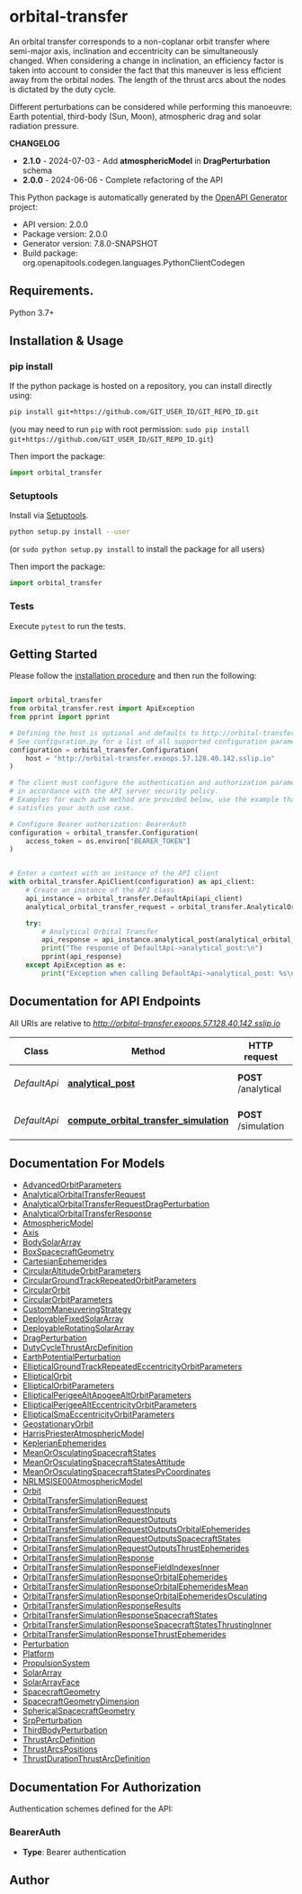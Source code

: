 # orbital-transfer
An orbital transfer corresponds to a non-coplanar orbit transfer where semi-major axis, inclination and eccentricity can be simultaneously changed. 
When considering a change in inclination, an efficiency factor is taken into account to consider the fact that this maneuver is 
less efficient away from the orbital nodes. The length of the thrust arcs about the nodes is dictated by the duty cycle. 

Different perturbations can be considered while performing this manoeuvre: Earth potential, third-body (Sun, Moon), atmospheric drag 
and solar radiation pressure. 

<b>CHANGELOG</b>
<ul>
  <li><b>2.1.0</b> - 2024-07-03 - Add <b>atmosphericModel</b> in <b>DragPerturbation</b> schema</li>
  <li><b>2.0.0</b> - 2024-06-06 - Complete refactoring of the API</li>
</ul>


This Python package is automatically generated by the [OpenAPI Generator](https://openapi-generator.tech) project:

- API version: 2.0.0
- Package version: 2.0.0
- Generator version: 7.8.0-SNAPSHOT
- Build package: org.openapitools.codegen.languages.PythonClientCodegen

## Requirements.

Python 3.7+

## Installation & Usage
### pip install

If the python package is hosted on a repository, you can install directly using:

```sh
pip install git+https://github.com/GIT_USER_ID/GIT_REPO_ID.git
```
(you may need to run `pip` with root permission: `sudo pip install git+https://github.com/GIT_USER_ID/GIT_REPO_ID.git`)

Then import the package:
```python
import orbital_transfer
```

### Setuptools

Install via [Setuptools](http://pypi.python.org/pypi/setuptools).

```sh
python setup.py install --user
```
(or `sudo python setup.py install` to install the package for all users)

Then import the package:
```python
import orbital_transfer
```

### Tests

Execute `pytest` to run the tests.

## Getting Started

Please follow the [installation procedure](#installation--usage) and then run the following:

```python

import orbital_transfer
from orbital_transfer.rest import ApiException
from pprint import pprint

# Defining the host is optional and defaults to http://orbital-transfer.exoops.57.128.40.142.sslip.io
# See configuration.py for a list of all supported configuration parameters.
configuration = orbital_transfer.Configuration(
    host = "http://orbital-transfer.exoops.57.128.40.142.sslip.io"
)

# The client must configure the authentication and authorization parameters
# in accordance with the API server security policy.
# Examples for each auth method are provided below, use the example that
# satisfies your auth use case.

# Configure Bearer authorization: BearerAuth
configuration = orbital_transfer.Configuration(
    access_token = os.environ["BEARER_TOKEN"]
)


# Enter a context with an instance of the API client
with orbital_transfer.ApiClient(configuration) as api_client:
    # Create an instance of the API class
    api_instance = orbital_transfer.DefaultApi(api_client)
    analytical_orbital_transfer_request = orbital_transfer.AnalyticalOrbitalTransferRequest() # AnalyticalOrbitalTransferRequest | 

    try:
        # Analytical Orbital Transfer
        api_response = api_instance.analytical_post(analytical_orbital_transfer_request)
        print("The response of DefaultApi->analytical_post:\n")
        pprint(api_response)
    except ApiException as e:
        print("Exception when calling DefaultApi->analytical_post: %s\n" % e)

```

## Documentation for API Endpoints

All URIs are relative to *http://orbital-transfer.exoops.57.128.40.142.sslip.io*

Class | Method | HTTP request | Description
------------ | ------------- | ------------- | -------------
*DefaultApi* | [**analytical_post**](docs/DefaultApi.md#analytical_post) | **POST** /analytical | Analytical Orbital Transfer
*DefaultApi* | [**compute_orbital_transfer_simulation**](docs/DefaultApi.md#compute_orbital_transfer_simulation) | **POST** /simulation | Orbital transfer simulation


## Documentation For Models

 - [AdvancedOrbitParameters](docs/AdvancedOrbitParameters.md)
 - [AnalyticalOrbitalTransferRequest](docs/AnalyticalOrbitalTransferRequest.md)
 - [AnalyticalOrbitalTransferRequestDragPerturbation](docs/AnalyticalOrbitalTransferRequestDragPerturbation.md)
 - [AnalyticalOrbitalTransferResponse](docs/AnalyticalOrbitalTransferResponse.md)
 - [AtmosphericModel](docs/AtmosphericModel.md)
 - [Axis](docs/Axis.md)
 - [BodySolarArray](docs/BodySolarArray.md)
 - [BoxSpacecraftGeometry](docs/BoxSpacecraftGeometry.md)
 - [CartesianEphemerides](docs/CartesianEphemerides.md)
 - [CircularAltitudeOrbitParameters](docs/CircularAltitudeOrbitParameters.md)
 - [CircularGroundTrackRepeatedOrbitParameters](docs/CircularGroundTrackRepeatedOrbitParameters.md)
 - [CircularOrbit](docs/CircularOrbit.md)
 - [CircularOrbitParameters](docs/CircularOrbitParameters.md)
 - [CustomManeuveringStrategy](docs/CustomManeuveringStrategy.md)
 - [DeployableFixedSolarArray](docs/DeployableFixedSolarArray.md)
 - [DeployableRotatingSolarArray](docs/DeployableRotatingSolarArray.md)
 - [DragPerturbation](docs/DragPerturbation.md)
 - [DutyCycleThrustArcDefinition](docs/DutyCycleThrustArcDefinition.md)
 - [EarthPotentialPerturbation](docs/EarthPotentialPerturbation.md)
 - [EllipticalGroundTrackRepeatedEccentricityOrbitParameters](docs/EllipticalGroundTrackRepeatedEccentricityOrbitParameters.md)
 - [EllipticalOrbit](docs/EllipticalOrbit.md)
 - [EllipticalOrbitParameters](docs/EllipticalOrbitParameters.md)
 - [EllipticalPerigeeAltApogeeAltOrbitParameters](docs/EllipticalPerigeeAltApogeeAltOrbitParameters.md)
 - [EllipticalPerigeeAltEccentricityOrbitParameters](docs/EllipticalPerigeeAltEccentricityOrbitParameters.md)
 - [EllipticalSmaEccentricityOrbitParameters](docs/EllipticalSmaEccentricityOrbitParameters.md)
 - [GeostationaryOrbit](docs/GeostationaryOrbit.md)
 - [HarrisPriesterAtmosphericModel](docs/HarrisPriesterAtmosphericModel.md)
 - [KeplerianEphemerides](docs/KeplerianEphemerides.md)
 - [MeanOrOsculatingSpacecraftStates](docs/MeanOrOsculatingSpacecraftStates.md)
 - [MeanOrOsculatingSpacecraftStatesAttitude](docs/MeanOrOsculatingSpacecraftStatesAttitude.md)
 - [MeanOrOsculatingSpacecraftStatesPvCoordinates](docs/MeanOrOsculatingSpacecraftStatesPvCoordinates.md)
 - [NRLMSISE00AtmosphericModel](docs/NRLMSISE00AtmosphericModel.md)
 - [Orbit](docs/Orbit.md)
 - [OrbitalTransferSimulationRequest](docs/OrbitalTransferSimulationRequest.md)
 - [OrbitalTransferSimulationRequestInputs](docs/OrbitalTransferSimulationRequestInputs.md)
 - [OrbitalTransferSimulationRequestOutputs](docs/OrbitalTransferSimulationRequestOutputs.md)
 - [OrbitalTransferSimulationRequestOutputsOrbitalEphemerides](docs/OrbitalTransferSimulationRequestOutputsOrbitalEphemerides.md)
 - [OrbitalTransferSimulationRequestOutputsSpacecraftStates](docs/OrbitalTransferSimulationRequestOutputsSpacecraftStates.md)
 - [OrbitalTransferSimulationRequestOutputsThrustEphemerides](docs/OrbitalTransferSimulationRequestOutputsThrustEphemerides.md)
 - [OrbitalTransferSimulationResponse](docs/OrbitalTransferSimulationResponse.md)
 - [OrbitalTransferSimulationResponseFieldIndexesInner](docs/OrbitalTransferSimulationResponseFieldIndexesInner.md)
 - [OrbitalTransferSimulationResponseOrbitalEphemerides](docs/OrbitalTransferSimulationResponseOrbitalEphemerides.md)
 - [OrbitalTransferSimulationResponseOrbitalEphemeridesMean](docs/OrbitalTransferSimulationResponseOrbitalEphemeridesMean.md)
 - [OrbitalTransferSimulationResponseOrbitalEphemeridesOsculating](docs/OrbitalTransferSimulationResponseOrbitalEphemeridesOsculating.md)
 - [OrbitalTransferSimulationResponseResults](docs/OrbitalTransferSimulationResponseResults.md)
 - [OrbitalTransferSimulationResponseSpacecraftStates](docs/OrbitalTransferSimulationResponseSpacecraftStates.md)
 - [OrbitalTransferSimulationResponseSpacecraftStatesThrustingInner](docs/OrbitalTransferSimulationResponseSpacecraftStatesThrustingInner.md)
 - [OrbitalTransferSimulationResponseThrustEphemerides](docs/OrbitalTransferSimulationResponseThrustEphemerides.md)
 - [Perturbation](docs/Perturbation.md)
 - [Platform](docs/Platform.md)
 - [PropulsionSystem](docs/PropulsionSystem.md)
 - [SolarArray](docs/SolarArray.md)
 - [SolarArrayFace](docs/SolarArrayFace.md)
 - [SpacecraftGeometry](docs/SpacecraftGeometry.md)
 - [SpacecraftGeometryDimension](docs/SpacecraftGeometryDimension.md)
 - [SphericalSpacecraftGeometry](docs/SphericalSpacecraftGeometry.md)
 - [SrpPerturbation](docs/SrpPerturbation.md)
 - [ThirdBodyPerturbation](docs/ThirdBodyPerturbation.md)
 - [ThrustArcDefinition](docs/ThrustArcDefinition.md)
 - [ThrustArcsPositions](docs/ThrustArcsPositions.md)
 - [ThrustDurationThrustArcDefinition](docs/ThrustDurationThrustArcDefinition.md)


<a id="documentation-for-authorization"></a>
## Documentation For Authorization


Authentication schemes defined for the API:
<a id="BearerAuth"></a>
### BearerAuth

- **Type**: Bearer authentication


## Author




